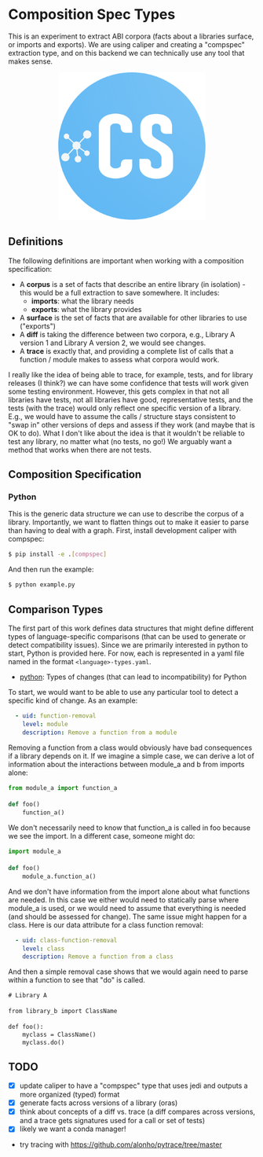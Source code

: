 # Composition Spec Types

This is an experiment to extract ABI corpora (facts about a libraries surface, or imports and exports).
We are using caliper and creating a "compspec" extraction type, and on this backend we can
technically use any tool that makes sense.

<p align="center">
  <img height="300" src="https://raw.githubusercontent.com/compspec/spec/main/img/compspec-circle.png">
</p>

## Definitions

The following definitions are important when working with a composition specification:

 - A **corpus** is a set of facts that describe an entire library (in isolation) - this would be a full extraction to save somewhere. It includes:
   - **imports**: what the library needs
   - **exports**: what the library provides
 - A **surface** is the set of facts that are available for other libraries to use ("exports")
 - A **diff** is taking the difference between two corpora, e.g., Library A version 1 and Library A version 2, we would see changes.
 - A **trace** is exactly that, and providing a complete list of calls that a function / module makes to assess what corpora would work.

I really like the idea of being able to trace, for example, tests, and for library releases (I think?) we can have some confidence that tests will
work given some testing environment. However, this gets complex in that not all libraries have tests, not all libraries have good, representative tests, and the tests (with the trace) would only reflect one specific version of a library. E.g., we would have to assume the calls / structure stays consistent to "swap in" other versions of deps and assess if they work (and maybe that is OK to do). What I don't like about the idea is that it wouldn't be reliable to test any library, no matter what (no tests, no go!) We arguably want a method that works when there are not tests.

## Composition Specification

### Python

This is the generic data structure we can use to describe the corpus of a library.
Importantly, we want to flatten things out to make it easier to parse than having
to deal with a graph. First, install development caliper with compspec:

```bash
$ pip install -e .[compspec]
```

And then run the example:

```bash
$ python example.py
```

## Comparison Types

The first part of this work defines data structures that might define different types of language-specific
comparisons (that can be used to generate or detect compatibility issues).
Since we are primarily interested in python to start, Python is provided here.
For now, each is represented in a yaml file named in the format `<language>-types.yaml`.

 - [python](python-types.yaml): Types of changes (that can lead to incompatibility) for Python

To start, we would want to be able to use any particular tool to detect a specific kind of change.
As an example:

```yaml
  - uid: function-removal
    level: module
    description: Remove a function from a module
```

Removing a function from a class would obviously have bad consequences if a library depends on it.
If we imagine a simple case, we can derive a lot of information about the interactions
between module_a and b from imports alone:

```python
from module_a import function_a

def foo()
    function_a()
```

We don't necessarily need to know that function_a is called in foo because we see the import.
In a different case, someone might do:

```python
import module_a

def foo()
    module_a.function_a()
```

And we don't have information from the import alone about what functions are needed.
In this case we either would need to statically parse where module_a is used, or we would
need to assume that everything is needed (and should be assessed for change). The same issue
might happen for a class. Here is our data attribute for a class function removal:

```yaml
  - uid: class-function-removal
    level: class
    description: Remove a function from a class
```

And then a simple removal case shows that we would again need to parse within
a function to see that "do" is called.

```
# Library A

from library_b import ClassName

def foo():
    myclass = ClassName()
    myclass.do()
```

## TODO

- [x] update caliper to have a "compspec" type that uses jedi and outputs a more organized (typed) format
- [x] generate facts across versions of a library (oras)
- [x] think about concepts of a diff vs. trace (a diff compares across versions, and a trace gets signatures used for a call or set of tests)
- [x] likely we want a conda manager!
- try tracing with https://github.com/alonho/pytrace/tree/master
